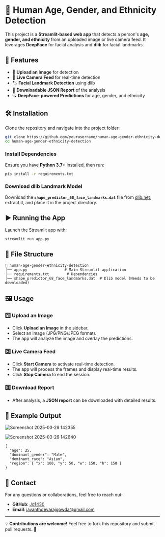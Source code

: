 # 👤 Human Age, Gender, and Ethnicity Detection

This project is a **Streamlit-based web app** that detects a person's **age, gender, and ethnicity** from an uploaded image or live camera feed. It leverages **DeepFace** for facial analysis and **dlib** for facial landmarks.

## 🚀 Features
- 📸 **Upload an Image** for detection
- 🎥 **Live Camera Feed** for real-time detection
- 🏷️ **Facial Landmark Detection** using dlib
- 📜 **Downloadable JSON Report** of the analysis
- 🔍 **DeepFace-powered Predictions** for age, gender, and ethnicity

## 🛠️ Installation

Clone the repository and navigate into the project folder:

```bash
git clone https://github.com/yourusername/human-age-gender-ethnicity-detection.git
cd human-age-gender-ethnicity-detection
```

### Install Dependencies

Ensure you have **Python 3.7+** installed, then run:

```bash
pip install -r requirements.txt
```

### Download dlib Landmark Model

Download the **`shape_predictor_68_face_landmarks.dat`** file from [dlib.net](http://dlib.net/files/shape_predictor_68_face_landmarks.dat.bz2), extract it, and place it in the project directory.

## ▶️ Running the App

Launch the Streamlit app with:

```bash
streamlit run app.py
```

## 📂 File Structure

```
📂 human-age-gender-ethnicity-detection
│── app.py                 # Main Streamlit application
│── requirements.txt        # Dependencies
│── shape_predictor_68_face_landmarks.dat  # Dlib model (Needs to be downloaded)
```

## 🖼️ Usage

### 1️⃣ Upload an Image
- Click **Upload an Image** in the sidebar.
- Select an image (JPG/PNG/JPEG format).
- The app will analyze the image and overlay the predictions.

### 2️⃣ Live Camera Feed
- Click **Start Camera** to activate real-time detection.
- The app will process the frames and display real-time results.
- Click **Stop Camera** to end the session.

### 3️⃣ Download Report
- After analysis, a **JSON report** can be downloaded with detailed results.

## 📜 Example Output
![Screenshot 2025-03-26 142355](https://github.com/user-attachments/assets/aa8cf1cc-32c0-41f2-8c4d-ea5b6337c7a7)

![Screenshot 2025-03-26 142640](https://github.com/user-attachments/assets/fb04be00-a31e-47a5-984d-7295f520a717)

```
{
  "age": 25,
  "dominant_gender": "Male",
  "dominant_race": "Asian",
  "region": { "x": 100, "y": 50, "w": 150, "h": 150 }
}
```
## 🔗 Contact
For any questions or collaborations, feel free to reach out:
- **GitHub**: [Jd1430](https://github.com/Jd1430)
- **Email**: jayanthdevarajgowda@gmail.com

---
💡 **Contributions are welcome!** Feel free to fork this repository and submit pull requests. 🚀
